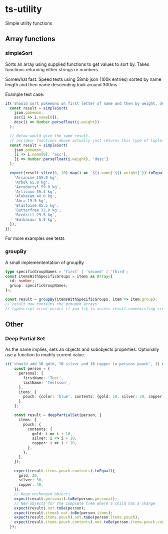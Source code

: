 # ts-utility

Simple utility functions

## Array functions

### simpleSort

Sorts an array using supplied functions to get values to sort by.
Takes functions returning either strings or numbers.

Somewhat fast. Speed tests using 58mb json (100k entries) sorted by name length and then name descending took around 300ms

Example test case:

```typescript
it('should sort pokemons on first letter of name and then by weight, descending ', () => {
  const result = simpleSort(
    json.pokemon,
    asc(i => i.name[0]),
    desc(i => Number.parseFloat(i.weight))
  );

  // Below would give the same result.
  // asc|desc functions above actually just returns this type of tuple.
  const result = simpleSort(
    json.pokemon,
    [i => i.name[0], 'asc'],
    [i => Number.parseFloat(i.weight), 'desc']
  );

  expect(result.slice(0, 10).map(i => `${i.name} ${i.weight}`)).toEqual([
    'Arcanine 155.0 kg',
    'Arbok 65.0 kg',
    'Aerodactyl 59.0 kg',
    'Articuno 55.4 kg',
    'Alakazam 48.0 kg',
    'Abra 19.5 kg',
    'Blastoise 85.5 kg',
    'Butterfree 32.0 kg',
    'Beedrill 29.5 kg',
    'Bulbasaur 6.9 kg',
  ]);
});
```

For more examples see tests

### groupBy

A small implemententation of groupBy

```typescript
type specificGroupNames = 'first' | 'second' | 'third';
const itemsWithSpecificGroups = items as Array<{
  id: number;
  group: specificGroupNames;
}>;

const result = groupBy(itemsWithSpecificGroups, item => item.group);
// result now contains the grouped arrays.
// typescript error occurs if you try to access result.noneexisting since its not in the group names
```

## Other

### Deep Partial Set

As the name implies, sets an objects and subobjects properties.
Optionally use a function to modify current value.

```typescript
it('should add 10 gold, 10 silver and 10 copper to persons pouch', () => {
    const person = {
      personal: {
        firstName: 'Test',
        lastName: 'Testsson',
      },
      items: {
        pouch: {color: 'blue', contents: {gold: 10, silver: 20, copper: 30}},
      },
    };

    const result = deepPartialSet(person, {
      items: {
        pouch: {
          contents: {
            gold: i => i + 10,
            silver: i => i + 10,
            copper: i => i + 10,
          },
        },
      },
    });

    expect(result.items.pouch.contents).toEqual({
      gold: 20,
      silver: 30,
      copper: 40,
    });
    // Keep unchanged objects
    expect(result.personal).toBe(person.personal);
    // New objects for the complete tree where a child has a change
    expect(result).not.toBe(person);
    expect(result.items).not.toBe(person.items);
    expect(result.items.pouch).not.toBe(person.items.pouch);
    expect(result.items.pouch.contents).not.toBe(person.items.pouch.contents);
  });
```
